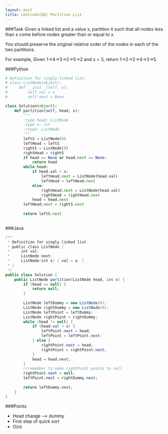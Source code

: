 ```yaml
---
layout: post
title: Leetcode[86] Partition List
---
```

###Task
Given a linked list and a value x, partition it such that all nodes less than x come before nodes greater than or equal to x.

You should preserve the original relative order of the nodes in each of the two partitions.

For example,
Given 1->4->3->2->5->2 and x = 3,
return 1->2->2->4->3->5.

###Python

```python
# Definition for singly-linked list.
# class ListNode(object):
#     def __init__(self, x):
#         self.val = x
#         self.next = None

class Solution(object):
    def partition(self, head, x):
        """
        :type head: ListNode
        :type x: int
        :rtype: ListNode
        """
        leftS = ListNode(0)
        leftHead = leftS
        rightS = ListNode(0)
        rightHead = rightS
        if head == None or head.next == None:
            return head
        while head:
            if head.val < x:
                leftHead.next = ListNode(head.val)
                leftHead = leftHead.next
            else:
                rightHead.next = ListNode(head.val)
                rightHead = rightHead.next
            head = head.next
        leftHead.next = rightS.next
        
        return leftS.next
            
```

###Java

```java
/**
 * Definition for singly-linked list.
 * public class ListNode {
 *     int val;
 *     ListNode next;
 *     ListNode(int x) { val = x; }
 * }
 */
public class Solution {
    public ListNode partition(ListNode head, int x) {
        if (head == null) {
            return null;
        }
        
        ListNode leftDummy = new ListNode(0);
        ListNode rightDummy = new ListNode(0);
        ListNode leftPoint = leftDummy;
        ListNode rightPoint = rightDummy;
        while (head != null) {
            if (head.val < x) {
                leftPoint.next = head;
                leftPoint = leftPoint.next;
            } else {
                rightPoint.next = head;
                rightPoint = rightPoint.next;
            }
            head = head.next;
        }
        //remember to make rightPoint points to null
        rightPoint.next = null;
        leftPoint.next = rightDummy.next;
        
        return leftDummy.next;
    }
}

```

###Points
* Head change --> dummy
* First step of quick sort
* O(n)